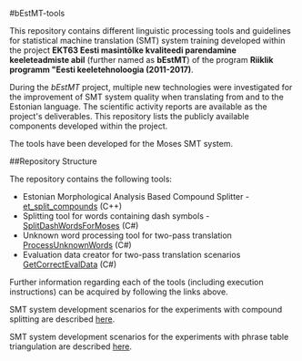 #bEstMT-tools

This repository contains different linguistic processing tools and guidelines for statistical machine translation (SMT) system training developed within the project **EKT63 Eesti masintõlke kvaliteedi parendamine keeleteadmiste abil** (further named as **bEstMT**) of the program **Riiklik programm "Eesti keeletehnoloogia (2011-2017)**.

During the *bEstMT* project, multiple new technologies were investigated for the improvement of SMT system quality when translating from and to the Estonian language. The scientific activity reports are available as the project's deliverables. This repository lists the publicly available components developed within the project.

The tools have been developed for the Moses SMT system.

##Repository Structure

The repository contains the following tools:

- Estonian Morphological Analysis Based Compound Splitter - [et_split_compounds](CompoundSplitter) (C++)
- Splitting tool for words containing dash symbols - [SplitDashWordsForMoses](CompoundWordProcessingTools) (C#)
- Unknown word processing tool for two-pass translation [ProcessUnknownWords](CompoundWordProcessingTools) (C#)
- Evaluation data creator for two-pass translation scenarios [GetCorrectEvalData](CompoundWordProcessingTools) (C#)

Further information regarding each of the tools (including execution instructions) can be acquired by following the links above.

SMT system development scenarios for the experiments with compound splitting are described [here](CompoundSplittingScenarios.md).

SMT system development scenarios for the experiments with phrase table triangulation are described [here](PhraseTableTriangulationScenarios.md).